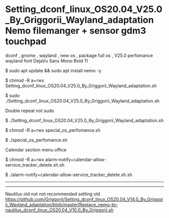 # Setting_dconf_linux_OS20.04_V25.0_By_Griggorii_Wayland_adaptation Nemo filemanger + sensor gdm3 touchpad
dconf , gnome , wayland , new os , package full os , V25.0 perfomance wayland font DejaVu Sans Mono Bold 11

$ sudo apt update && sudo apt install nemo -y

$ chmod -R a+rwx Setting_dconf_linux_OS20.04_V25.0_By_Griggorii_Wayland_adaptation.sh

$ sudo ./Setting_dconf_linux_OS20.04_V25.0_By_Griggorii_Wayland_adaptation.sh

Double repeat not sudo

$ ./Setting_dconf_linux_OS20.04_V25.0_By_Griggorii_Wayland_adaptation.sh

$ chmod -R a+rwx special_os_perfomance.sh

$ ./special_os_perfomance.sh

Calendar section menu office

$ chmod -R a+rwx alarm-notify+calendar-allow-service_tracker_delete.sh.sh

$ ./alarm-notify+calendar-allow-service_tracker_delete.sh.sh

_____________________________________________________________________________________________________________________________________

_______________________________________________________________________________________________________________________________________

Nautilus old not not recommended setting old  https://github.com/Griggorii/Setting_dconf_linux_OS20.04_V14.0_By_Griggorii_Wayland_adaptation/blob/master/Replace_nemo-to-nautilus_dconf_linux_OS20.04_V10.0_By_Griggorii.sh
